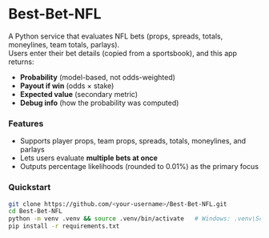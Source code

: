 # Best-Bet-NFL

A Python service that evaluates NFL bets (props, spreads, totals, moneylines, team totals, parlays).  
Users enter their bet details (copied from a sportsbook), and this app returns:

- **Probability** (model-based, not odds-weighted)  
- **Payout if win** (odds × stake)  
- **Expected value** (secondary metric)  
- **Debug info** (how the probability was computed)

### Features
- Supports player props, team props, spreads, totals, moneylines, and parlays
- Lets users evaluate **multiple bets at once**
- Outputs percentage likelihoods (rounded to 0.01%) as the primary focus

### Quickstart
```bash
git clone https://github.com/<your-username>/Best-Bet-NFL.git
cd Best-Bet-NFL
python -m venv .venv && source .venv/bin/activate   # Windows: .venv\Scripts\activate
pip install -r requirements.txt
